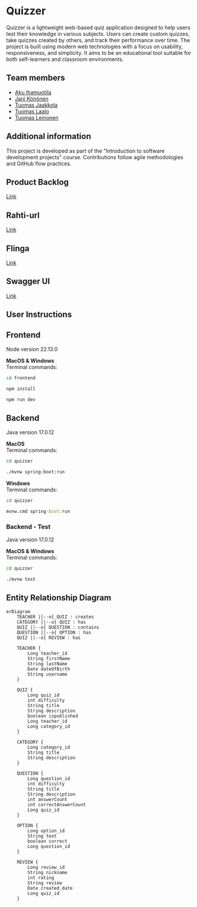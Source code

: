 # Quizzer

Quizzer is a lightweight web-based quiz application designed to help users test their knowledge in various subjects. Users can create custom quizzes, take quizzes created by others, and track their performance over time. The project is built using modern web technologies with a focus on usability, responsiveness, and simplicity. It aims to be an educational tool suitable for both self-learners and classroom environments.

## Team members

- [Aku Ihamuotila](https://github.com/akuihamuotila)
- [Jani Könönen](https://github.com/janikononen)
- [Tuomas Jaakkola](https://github.com/tuojaakkola)
- [Tuomas Laalo](https://github.com/TuomasLaalo)
- [Tuomas Leinonen](https://github.com/Leinonen96)

## Additional information

This project is developed as part of the "Introduction to software development projects" course. Contributions follow agile methodologies and GitHub flow practices.

## Product Backlog

[Link](https://github.com/orgs/Triplatuomas-Co/projects/1/views/1)

## Rahti-url

[Link](https://quizzer-git-quizzer-postgres.2.rahtiapp.fi/)

## Flinga

[Link](https://edu.flinga.fi/s/ENKEQKR)

## Swagger UI

[Link](https://quizzer-git-quizzer-postgres.2.rahtiapp.fi/swagger-ui/index.html)

## User Instructions

## Frontend

Node version 22.13.0

**MacOS & Windows**  
Terminal commands:

```bash
cd frontend
```

```bash
npm install
```

```bash
npm run dev
```

## Backend

Java version 17.0.12

**MacOS**  
Terminal commands:

```bash
cd quizzer
```

```bash
./mvnw spring-boot:run
```

**Windows**  
Terminal commands:

```cmd
cd quizzer
```

```cmd
mvnw.cmd spring-boot:run
```

### Backend - Test

Java version 17.0.12

**MacOS & Windows**  
Terminal commands:

```bash
cd quizzer
```

```bash
./mvnw test
```

## Entity Relationship Diagram

```mermaid
erDiagram
    TEACHER ||--o{ QUIZ : creates
    CATEGORY ||--o{ QUIZ : has
    QUIZ ||--o{ QUESTION : contains
    QUESTION ||--o{ OPTION : has
    QUIZ ||--o{ REVIEW : has

    TEACHER {
        Long teacher_id
        String firstName
        String lastName
        Date dateOfBirth
        String username
    }

    QUIZ {
        Long quiz_id
        int difficulty
        String title
        String description
        boolean ispublished
        Long teacher_id
        Long category_id
    }

    CATEGORY {
        Long category_id
        String title
        String description
    }

    QUESTION {
        Long question_id
        int difficulty
        String title
        String description
        int answerCount
        int correctAnswerCount
        Long quiz_id
    }

    OPTION {
        Long option_id
        String text
        boolean correct
        Long question_id
    }

    REVIEW {
        Long review_id
        String nickname
        int rating
        String review
        Date created_date
        Long quiz_id
    }
```
